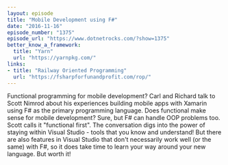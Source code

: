 ```yaml
---
layout: episode
title: "Mobile Development using F#"
date: "2016-11-16"
episode_number: "1375"
episode_url: "https://www.dotnetrocks.com/?show=1375"
better_know_a_framework:
  title: "Yarn"
  url: "https://yarnpkg.com/"
links:
- title: "Railway Oriented Programming"
  url: "https://fsharpforfunandprofit.com/rop/"
---
```


Functional programming for mobile development? Carl and Richard talk to Scott Nimrod about his experiences building mobile apps with Xamarin using F# as the primary programming language. Does functional make sense for mobile development? Sure, but F# can handle OOP problems too. Scott calls it "functional first". The conversation digs into the power of staying within Visual Studio - tools that you know and understand! But there are also features in Visual Studio that don't necessarily work well (or the same) with F#, so it does take time to learn your way around your new language. But worth it!
